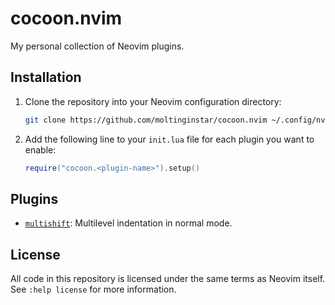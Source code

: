 # cocoon.nvim

My personal collection of Neovim plugins.

## Installation

1. Clone the repository into your Neovim configuration directory:
  
   ```sh
   git clone https://github.com/moltinginstar/cocoon.nvim ~/.config/nvim/pack/moltinginstar/start/cocoon.nvim
   ```

2. Add the following line to your `init.lua` file for each plugin you want to enable:

   ```lua
   require("cocoon.<plugin-name>").setup()
   ```

## Plugins

- [`multishift`](readmes/multishift.md): Multilevel indentation in normal mode.

## License

All code in this repository is licensed under the same terms as Neovim itself. See `:help license` for more information.


